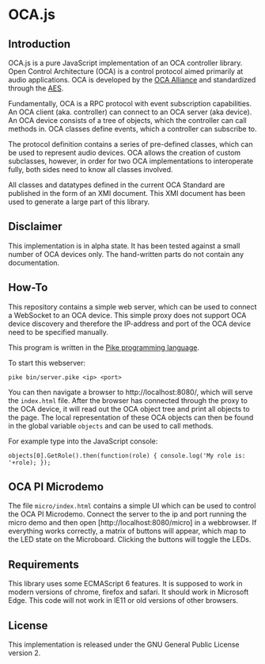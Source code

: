 # OCA.js

## Introduction

OCA.js is a pure JavaScript implementation of an OCA controller library.
Open Control Architecture (OCA) is a control protocol aimed primarily at
audio applications. OCA is developed by the [OCA Alliance](http://ocaalliance.com/)
and standardized through the [AES](http://www.aes.org/publications/standards/search.cfm?docID=101).

Fundamentally, OCA is a RPC protocol with event subscription capabilities.
An OCA client (aka. controller) can connect to an OCA server (aka device).
An OCA device consists of a tree of objects, which the controller can call
methods in. OCA classes define events, which a controller can subscribe to.

The protocol definition contains a series of pre-defined classes, which can
be used to represent audio devices. OCA allows the creation of custom subclasses,
however, in order for two OCA implementations to interoperate fully, both sides
need to know all classes involved.

All classes and datatypes defined in the
current OCA Standard are published in the form of an XMI document. This XMI
document has been used to generate a large part of this library.

## Disclaimer

This implementation is in alpha state. It has been tested against a
small number of OCA devices only. The hand-written parts do not contain any
documentation.

## How-To

This repository contains a simple web server, which can be used to connect a
WebSocket to an OCA device. This simple proxy does not support OCA device discovery and
therefore the IP-address and port of the OCA device need to be specified manually.

This program is written in the [Pike programming language](http://pike.lysator.liu.se/).

To start this webserver:

    pike bin/server.pike <ip> <port>

You can then navigate a browser to http://localhost:8080/, which will serve the `index.html` file.
After the browser has connected through the proxy to the OCA device, it will read out the OCA object
tree and print all objects to the page.
The local representation of these OCA objects can then be found in the global variable `objects` and 
can be used to call methods.

For example type into the JavaScript console:

    objects[0].GetRole().then(function(role) { console.log('My role is: '+role); });

## OCA PI Microdemo

The file `micro/index.html` contains a simple UI which can be used to control the OCA PI Microdemo.
Connect the server to the ip and port running the micro demo and then open [http://localhost:8080/micro]
in a webbrowser. If everything works correctly, a matrix of buttons will appear, which map to the LED state
on the Microboard. Clicking the buttons will toggle the LEDs.

## Requirements

This library uses some ECMAScript 6 features. It is supposed to work in modern
versions of chrome, firefox and safari. It should work in Microsoft Edge.
This code will not work in IE11 or old versions of other browsers.

## License

This implementation is released under the GNU General Public License version 2.
